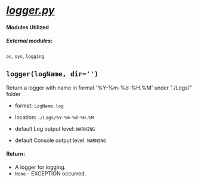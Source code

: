# [_logger.py_](/lib/logger.py)

#### Modules Utilized

##### External modules:
`os`, `sys`, `logging`

## `logger(logName, dir='')`

Return a logger with name in format '%Y-%m-%d-%H.%M' under "./Logs/" folder

- format: `LogName.log`
- location: `./Logs/%Y-%m-%d-%H.%M`

- default Log output level: `WARNING`
- default Console output level: `WARNING`

#### Return:
- A logger for logging.
- `None` - EXCEPTION occurred.